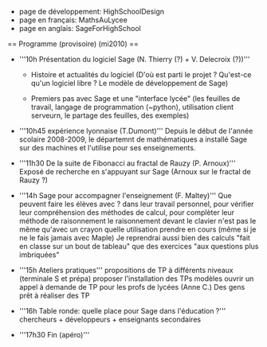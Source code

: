    * page de développement: HighSchoolDesign
   * page en français: MathsAuLycee
   * page en anglais: SageForHighSchool

== Programme (provisoire) (mi2010) ==

   * '''10h Présentation du logiciel Sage (N. Thierry (?) + V. Delecroix (?))'''
      * Histoire et actualités du logiciel (D'où est parti le projet ? Qu'est-ce qu'un logiciel libre ? Le modèle de développement de Sage)

      * Premiers pas avec Sage et une "interface lycée" (les feuilles de travail, langage de programmation (~python), utilisation client serveurn, le partage des feuilles, des exemples)

   * '''10h45 expérience lyonnaise (T.Dumont)'''
   Depuis le début de l'année scolaire 2008-2009, le départemnt de mathématiques a installé Sage sur des machines et l'utilise pour ses enseignements.

   * '''11h30 De la suite de Fibonacci au fractal de Rauzy (P. Arnoux)'''
   Exposé de recherche en s'appuyant sur Sage (Arnoux sur le fractal de Rauzy ?)

   * '''14h Sage pour accompagner l'enseignement (F. Maltey)'''
   Que peuvent faire les élèves avec ?
   dans leur travail personnel,
   pour vérifier leur compréhension des méthodes de calcul,
   pour complèter leur méthode de raisonnement
   le raisonnement devant le clavier n'est pas le même qu'avec un crayon
   quelle utilisation prendre en cours (même si je ne le fais jamais
   avec Maple)
   Je reprendrai aussi bien des calculs "fait en classe sur un bout de
   tableau"
   que des exercices "aux questions plus imbriquées"

   * '''15h Ateliers pratiques'''
   propositions de TP à différents niveaux (terminale S et prépa)
   proposer l'installation
   des TPs modèles
   ouvrir un appel à demande de TP pour les profs de lycées (Anne C.)
   Des gens prêt à réaliser des TP


   * '''16h Table ronde: quelle place pour Sage dans l'éducation ?'''
   chercheurs + développeurs + enseignants secondaires


   * '''17h30 Fin (apéro)'''
